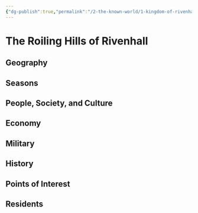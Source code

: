 ```yaml
---
{"dg-publish":true,"permalink":"/2-the-known-world/1-kingdom-of-rivenhall/roiling-hills/roiling-hills/"}
---
```


# The Roiling Hills of Rivenhall
## Geography

## Seasons

## People, Society, and Culture

## Economy

## Military

## History

## Points of Interest 

## Residents